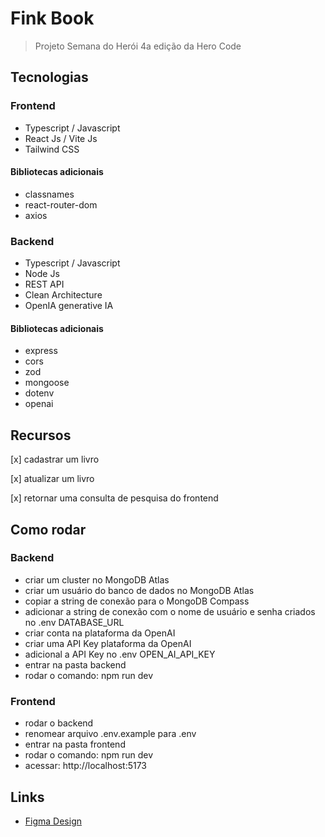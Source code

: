 # Fink Book

> Projeto Semana do Herói 4a edição da Hero Code

## Tecnologias

### Frontend

- Typescript / Javascript
- React Js / Vite Js
- Tailwind CSS

#### Bibliotecas adicionais

- classnames
- react-router-dom
- axios

### Backend

- Typescript / Javascript
- Node Js
- REST API
- Clean Architecture
- OpenIA generative IA

#### Bibliotecas adicionais

- express
- cors
- zod
- mongoose
- dotenv
- openai

## Recursos

[x] cadastrar um livro

[x] atualizar um livro

[x] retornar uma consulta de pesquisa do frontend

## Como rodar

### Backend

- criar um cluster no MongoDB Atlas
- criar um usuário do banco de dados no MongoDB Atlas
- copiar a string de conexão para o MongoDB Compass
- adicionar a string de conexão com o nome de usuário e senha criados no .env DATABASE_URL
- criar conta na plataforma da OpenAI
- criar uma API Key plataforma da OpenAI
- adicional a API Key no .env OPEN_AI_API_KEY
- entrar na pasta backend
- rodar o comando: npm run dev

### Frontend

- rodar o backend
- renomear arquivo .env.example para .env
- entrar na pasta frontend
- rodar o comando: npm run dev
- acessar: http://localhost:5173

## Links

- [Figma Design](<https://www.figma.com/design/7GAqfEmKoCttFy00mVSB23/FindBook-(Copy)?node-id=0-1&t=wurF1ytvX5x2ZSPI-0>)
